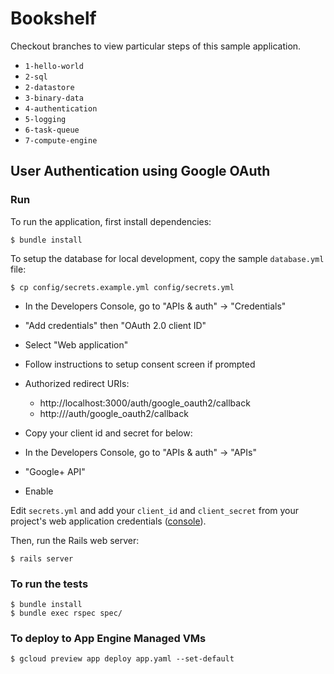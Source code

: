 # Bookshelf

Checkout branches to view particular steps of this sample application.

 - `1-hello-world`
 - `2-sql`
 - `2-datastore`
 - `3-binary-data`
 - `4-authentication`
 - `5-logging`
 - `6-task-queue`
 - `7-compute-engine`

## User Authentication using Google OAuth

### Run

To run the application, first install dependencies:

    $ bundle install

To setup the database for local development, copy the sample `database.yml` file:

    $ cp config/secrets.example.yml config/secrets.yml

  * In the Developers Console, go to "APIs & auth" -> "Credentials"
  * "Add credentials" then "OAuth 2.0 client ID"
  * Select "Web application"
  * Follow instructions to setup consent screen if prompted
  * Authorized redirect URIs:
    * http://localhost:3000/auth/google_oauth2/callback
    * http://<project-id>/auth/google_oauth2/callback
  * Copy your client id and secret for below:

  * In the Developers Console, go to "APIs & auth" -> "APIs"
  * "Google+ API"
  * Enable

Edit `secrets.yml` and add your `client_id` and `client_secret` from your project's
web application credentials ([console](https://pantheon.corp.google.com/project/_/apiui/credential)).

Then, run the Rails web server:

    $ rails server

### To run the tests

    $ bundle install
    $ bundle exec rspec spec/

### To deploy to App Engine Managed VMs

    $ gcloud preview app deploy app.yaml --set-default
